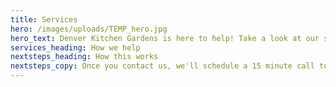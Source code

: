 ```yaml
---
title: Services
hero: /images/uploads/TEMP_hero.jpg
hero_text: Denver Kitchen Gardens is here to help! Take a look at our services to learn more.
services_heading: How we help
nextsteps_heading: How this works
nextsteps_copy: Once you contact us, we'll schedule a 15 minute call to review what services you are interested in to determine how Denver Kitchen Gardens can help you meet your goals.
---
```

